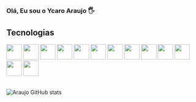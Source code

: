 ### Olá, Eu sou o Ycaro Araujo 🖐️

## Tecnologias

<div style="display: inline_block">
    <img width="40px" src="https://cdn.jsdelivr.net/gh/devicons/devicon@latest/icons/python/python-original.svg" />
    <img width="40px" src="https://cdn.jsdelivr.net/gh/devicons/devicon@latest/icons/php/php-original.svg" />
    <img width="40px" src="https://cdn.jsdelivr.net/gh/devicons/devicon@latest/icons/laravel/laravel-original.svg" />
    <img width="40px" src="https://cdn.jsdelivr.net/gh/devicons/devicon@latest/icons/vuejs/vuejs-original.svg" />
    <img width="40px" src="https://cdn.jsdelivr.net/gh/devicons/devicon@latest/icons/javascript/javascript-original.svg" />
    <img width="40px" src="https://cdn.jsdelivr.net/gh/devicons/devicon@latest/icons/react/react-original.svg" />
    <img width="40px" src="https://cdn.jsdelivr.net/gh/devicons/devicon@latest/icons/nodejs/nodejs-plain-wordmark.svg" />
    <img width="40px" src="https://cdn.jsdelivr.net/gh/devicons/devicon@latest/icons/git/git-original.svg" />
    <img width="40px" src="https://cdn.jsdelivr.net/gh/devicons/devicon@latest/icons/java/java-original.svg" />
    <img width="40px" src="https://cdn.jsdelivr.net/gh/devicons/devicon@latest/icons/mysql/mysql-original.svg" />
    <img width="40px" src="https://cdn.jsdelivr.net/gh/devicons/devicon@latest/icons/insomnia/insomnia-original.svg" />
    <img width="40px" src="https://cdn.jsdelivr.net/gh/devicons/devicon@latest/icons/tailwindcss/tailwindcss-original.svg" />   
    <img width="40px" src="https://cdn.jsdelivr.net/gh/devicons/devicon@latest/icons/bootstrap/bootstrap-original.svg" />
          
</div><br/>

![Araujo GitHub stats](https://github-readme-stats.vercel.app/api?username=YcaroArj&show_icons=true&theme=github_dark)

